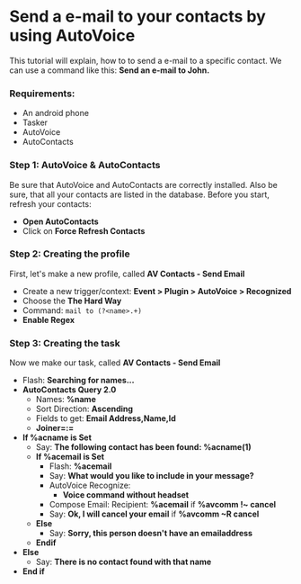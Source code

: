 # Send a e-mail to your contacts by using AutoVoice
This tutorial will explain, how to to send a e-mail to a specific contact.
We can use a command like this: **Send an e-mail to John.**

### Requirements:
- An android phone
- Tasker
- AutoVoice
- AutoContacts

### Step 1: AutoVoice & AutoContacts
Be sure that AutoVoice and AutoContacts are correctly installed. Also be sure, that all your contacts are listed in the database.
Before you start, refresh your contacts:
- **Open AutoContacts**
- Click on **Force Refresh Contacts**

### Step 2: Creating the profile
First, let's make a new profile, called **AV Contacts - Send Email**
- Create a new trigger/context: **Event > Plugin > AutoVoice > Recognized**
- Choose the **The Hard Way**
- Command: ```mail to (?<name>.+)```
- **Enable Regex**

### Step 3: Creating the task
Now we make our task, called **AV Contacts - Send Email**
- Flash: **Searching for names...**
- **AutoContacts Query 2.0**
  - Names: **%name**
  - Sort Direction: **Ascending**
  - Fields to get: **Email Address,Name,Id**
  - **Joiner=:=**
- **If %acname is Set**
  - Say: **The following contact has been found: %acname(1)**
  - **If %acemail is Set**
    - Flash: **%acemail**  
    - Say: **What would you like to include in your message?**
    - AutoVoice Recognize:
      - **Voice command without headset**
    - Compose Email: Recipient: **%acemail** if **%avcomm !~ cancel**
    - Say: **Ok, I will cancel your email** if **%avcomm ~R cancel**
  - **Else**
    - Say: **Sorry, this person doesn't have an emailaddress**
  - **Endif**
- **Else**
  - Say: **There is no contact found with that name**
- **End if**
